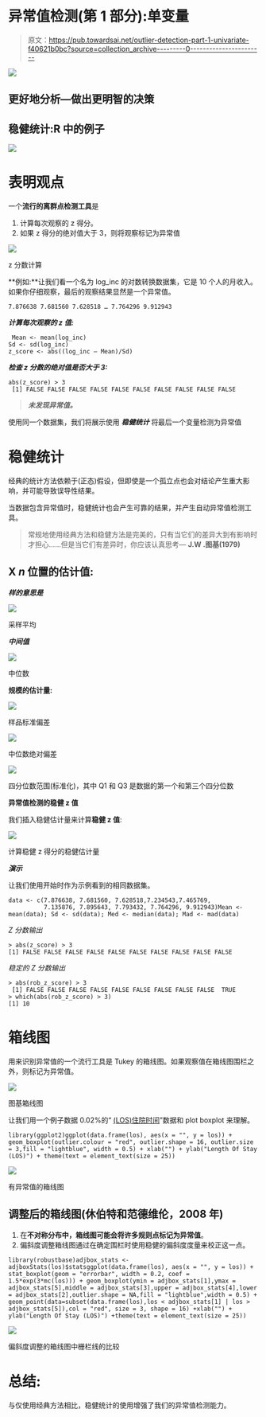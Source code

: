 # 异常值检测(第 1 部分):单变量

> 原文：<https://pub.towardsai.net/outlier-detection-part-1-univariate-f40621b0bc?source=collection_archive---------0----------------------->

![](img/941fb420259dfc6fcaf6e54a28865a87.png)

## 更好地分析—做出更明智的决策

## 稳健统计:R 中的例子

![](img/c178f35cc6cbe4a840e17ccbc7afe7d2.png)

# 表明观点

一个**流行的离群点检测工具**是

1.  计算每次观察的 z 得分。
2.  如果 z 得分的绝对值大于 3，则将观察标记为异常值

![](img/0b3d46c73d87727b84d1f2af5f90e388.png)

z 分数计算

**例如:**让我们看一个名为 log_inc 的对数转换数据集，它是 10 个人的月收入。如果你仔细观察，最后的观察结果显然是一个异常值。

```
7.876638 7.681560 7.628518 … 7.764296 9.912943
```

***计算每次观察的 z 值:***

```
 Mean <- mean(log_inc)
Sd <- sd(log_inc)
z_score <- abs((log_inc — Mean)/Sd) 
```

***检查 z 分数的绝对值是否大于 3:***

```
abs(z_score) > 3
 [1] FALSE FALSE FALSE FALSE FALSE FALSE FALSE FALSE FALSE FALSE 
```

> ***未发现异常值。***

使用同一个数据集，我们将展示使用 ***稳健统计*** 将最后一个变量检测为异常值

# 稳健统计

经典的统计方法依赖于(正态)假设，但即使是一个孤立点也会对结论产生重大影响，并可能导致误导性结果。

当数据包含异常值时，稳健统计也会产生可靠的结果，并产生自动异常值检测工具。

> 常规地使用经典方法和稳健方法是完美的，只有当它们的差异大到有影响时才担心……但是当它们有差异时，你应该认真思考— **J.W .图基(1979)**

## X *n* 位置的估计值:

***样的意思是***

![](img/884eb4ee1d2b9a339f6d986d391ea439.png)

采样平均

***中间值***

![](img/72036b834e8b29fcd81b216b7e7f8814.png)

中位数

**规模的估计量:**

![](img/69f82abc0629eceb9464df84b1b8029f.png)

样品标准偏差

![](img/29a8e5f285fe1c7fb0faa5f377267197.png)

中位数绝对偏差

![](img/52784cf82825baa8880b4c1ccd2f3d3b.png)

四分位数范围(标准化)，其中 Q1 和 Q3 是数据的第一个和第三个四分位数

**异常值检测的稳健 z 值**

我们插入稳健估计量来计算**稳健 z 值**:

![](img/cb223a6222aaf7c48befb8f4ae729283.png)

计算稳健 z 得分的稳健估计量

***演示***

让我们使用开始时作为示例看到的相同数据集。

```
data <- c(7.876638, 7.681560, 7.628518,7.234543,7.465769,
          7.135876, 7.895643, 7.793432, 7.764296, 9.912943)Mean <- mean(data); Sd <- sd(data); Med <- median(data); Mad <- mad(data)
```

*Z 分数输出*

```
> abs(z_score) > 3
[1] FALSE FALSE FALSE FALSE FALSE FALSE FALSE FALSE FALSE FALSE
```

*稳定的 Z 分数输出*

```
> abs(rob_z_score) > 3
 [1] FALSE FALSE FALSE FALSE FALSE FALSE FALSE FALSE FALSE  TRUE
> which(abs(rob_z_score) > 3)
[1] 10
```

# 箱线图

用来识别异常值的一个流行工具是 Tukey 的箱线图。如果观察值在箱线图围栏之外，则标记为异常值。

![](img/a8af04c7a6556ba915ad918cab213e44.png)

图基箱线图

让我们用一个例子数据 0.02%的“ [(LOS)住院时间](https://www.kaggle.com/jonasalmeida/2015-deidentified-ny-inpatient-discharge-sparcs)”数据和 plot boxplot 来理解。

```
library(ggplot2)ggplot(data.frame(los), aes(x = "", y = los)) + geom_boxplot(outlier.colour = "red", outlier.shape = 16, outlier.size = 3,fill = "lightblue", width = 0.5) + xlab("") + ylab("Length Of Stay (LOS)") + theme(text = element_text(size = 25))
```

![](img/d4e6d9cbb2f5574b3f457801c5f0fa66.png)

有异常值的箱线图

## 调整后的箱线图(休伯特和范德维伦，2008 年)

1.  在**不对称分布中，**箱线图可能会将许多**规则点标记为异常值**。
2.  偏斜度调整箱线图通过在确定围栏时使用稳健的偏斜度度量来校正这一点。

```
library(robustbase)adjbox_stats <- adjboxStats(los)$statsggplot(data.frame(los), aes(x = "", y = los)) + stat_boxplot(geom = "errorbar", width = 0.2, coef = 1.5*exp(3*mc(los))) + geom_boxplot(ymin = adjbox_stats[1],ymax = adjbox_stats[5],middle = adjbox_stats[3],upper = adjbox_stats[4],lower = adjbox_stats[2],outlier.shape = NA,fill = "lightblue",width = 0.5) +
geom_point(data=subset(data.frame(los),los < adjbox_stats[1] | los > adjbox_stats[5]),col = "red", size = 3, shape = 16) +xlab("") + ylab("Length Of Stay (LOS)") +theme(text = element_text(size = 25))
```

![](img/4e77b1fe060c3f810c81b59e5f8e8ff1.png)

偏斜度调整的箱线图中栅栏线的比较

# 总结:

与仅使用经典方法相比，稳健统计的使用增强了我们的异常值检测能力。